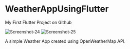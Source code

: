 # WeatherAppUsingFlutter
My First Flutter Project on Github

![Screenshot-24](https://user-images.githubusercontent.com/99812803/195173570-7dd74e2b-8a50-4a64-9ac1-92f3a71b8733.png)
![Screenshot-25](https://user-images.githubusercontent.com/99812803/195174102-b7462cd6-bb05-4847-bc2c-d624c1b00185.png)

A simple Weather App created using OpenWeatherMap API.
